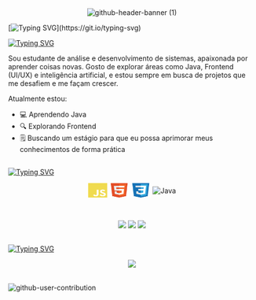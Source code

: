 <div align="center">
  <img align="center" width="2000" height="460" alt="github-header-banner (1)" src="https://github.com/user-attachments/assets/6c12459d-6733-4758-a0d2-87332047e510" />
</div>

[![Typing SVG](https://readme-typing-svg.demolab.com?font=Fira+Code&size=35&duration=4000&pause=5000&color=EEEEEE&center=true&width=435&lines=Hello+World!)](https://git.io/typing-svg)

[![Typing SVG](https://readme-typing-svg.demolab.com?font=Fira+Code&duration=4000&pause=5000&color=EEEEEE&width=435&lines=Sobre+mim%3A)](https://git.io/typing-svg)

Sou estudante de análise e desenvolvimento de sistemas, apaixonada por aprender coisas novas. Gosto de explorar áreas como Java, Frontend (UI/UX) e inteligência artificial, e estou sempre em busca de projetos que me desafiem e me façam crescer.

Atualmente estou:
- 💻 Aprendendo Java
- 🔍 Explorando Frontend
- 🗒️ Buscando um estágio para que eu possa aprimorar meus conhecimentos de forma prática

##

[![Typing SVG](https://readme-typing-svg.demolab.com?font=Fira+Code&duration=4000&pause=5000&color=EEEEEE&width=435&lines=Conhecimentos%3A)](https://git.io/typing-svg)
<div align="center">
  <img align="center" alt="Js" height="30" width="40" src="https://raw.githubusercontent.com/devicons/devicon/master/icons/javascript/javascript-plain.svg">
  <img align="center" alt="HTML" height="30" width="40" src="https://raw.githubusercontent.com/devicons/devicon/master/icons/html5/html5-original.svg">
  <img align="center" alt="CSS" height="30" width="40" src="https://raw.githubusercontent.com/devicons/devicon/master/icons/css3/css3-original.svg">
  <img align="center" alt="Java" height="30" width="40" src="https://cdn.jsdelivr.net/gh/devicons/devicon@latest/icons/java/java-original.svg" />    
</div>

##

<div align="center"><br>
  <a href = "mailto:mariafernandasoaressilv@gmail.com"><img src="https://img.shields.io/badge/-Gmail-%23333?style=for-the-badge&logo=gmail&logoColor=white" target="_blank"></a>
  <a href="https://www.linkedin.com/in/maria-fernanda-soares-silva" target="_blank"><img src="https://img.shields.io/badge/-LinkedIn-%230077B5?style=for-the-badge&logo=linkedin&logoColor=white" target="_blank"></a>
  <a href = "https://behance.net/mariasoaresv"><img src="https://img.shields.io/badge/Behance-1769ff?logo=behance&logoColor=white" target="_blank"></a>
</div>

##

[![Typing SVG](https://readme-typing-svg.demolab.com?font=Fira+Code&duration=4000&pause=10000&color=EEEEEE&width=435&lines=Github+Stats%3A)](https://git.io/typing-svg)

<div align="center">
  <img src="https://nirzak-streak-stats.vercel.app/?user=mariasoaresv&theme=dark&hide_border=false" />
</div>

##

![github-user-contribution](https://github.com/user-attachments/assets/87079a72-7c8b-48fe-861a-314eb853f365)
